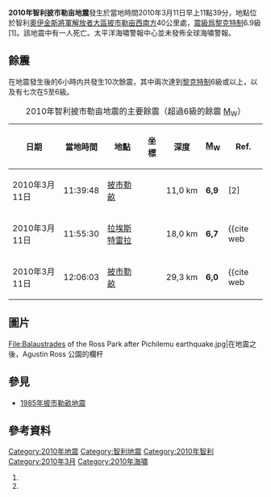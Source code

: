 **2010年智利披市勒亩地震**發生於當地時間2010年3月11日早上11點39分，地點位於智利[奧伊金斯將軍解放者大區披市勒亩西南方](../Page/奧伊金斯將軍解放者大區.md "wikilink")40公里處，[震級爲](../Page/震級.md "wikilink")[黎克特制](../Page/黎克特制.md "wikilink")6.9級\[1\]。該地震中有一人死亡。太平洋海嘯警報中心並未發佈全球海嘯警報。

## 餘震

在地震發生後的6小時内共發生10次餘震，其中兩次達到[黎克特制](../Page/黎克特制.md "wikilink")6級或以上，以及有七次在5至6級。

<center>

<table>
<caption>2010年智利披市勒亩地震的主要餘震（超過6級的餘震 <a href="../Page/Moment_magnitude_scale.md" title="wikilink">M<sub>W</sub></a>）</caption>
<thead>
<tr class="header">
<th><p>日期</p></th>
<th><p>當地時間</p></th>
<th><p>地點</p></th>
<th><p>坐標</p></th>
<th><p>深度</p></th>
<th><p><a href="../Page/Moment_magnitude_scale.md" title="wikilink">M<sub>W</sub></a></p></th>
<th><p><span class="abbr" title="參考資料">Ref.</span></p></th>
</tr>
</thead>
<tbody>
<tr class="odd">
<td><p>2010年3月11日</p></td>
<td><p>11:39:48</p></td>
<td><p><a href="../Page/披市勒畝.md" title="wikilink">披市勒畝</a></p></td>
<td></td>
<td><p>11,0 km</p></td>
<td><p><strong>6,9</strong></p></td>
<td><p>[2]</p></td>
</tr>
<tr class="even">
<td><p>2010年3月11日</p></td>
<td><p>11:55:30</p></td>
<td><p><a href="../Page/拉埃斯特雷拉_(智利).md" title="wikilink">拉埃斯特雷拉</a></p></td>
<td></td>
<td><p>18,0 km</p></td>
<td><p><strong>6,7</strong></p></td>
<td><p><ref>{{cite web</p></td>
</tr>
<tr class="odd">
<td><p>2010年3月11日</p></td>
<td><p>12:06:03</p></td>
<td><p><a href="../Page/披市勒畝.md" title="wikilink">披市勒畝</a></p></td>
<td></td>
<td><p>29,3 km</p></td>
<td><p><strong>6,0</strong></p></td>
<td><p><ref>{{cite web</p></td>
</tr>
</tbody>
</table>

</center>

## 圖片

<File:Balaustrades> of the Ross Park after Pichilemu
earthquake.jpg|在地震之後，Agustin Ross 公園的欄杆

## 參見

  - [1985年披市勒畝地震](../Page/1985年披市勒畝地震.md "wikilink")

## 參考資料

[Category:2010年地震](https://zh.wikipedia.org/wiki/Category:2010年地震 "wikilink")
[Category:智利地震](https://zh.wikipedia.org/wiki/Category:智利地震 "wikilink")
[Category:2010年智利](https://zh.wikipedia.org/wiki/Category:2010年智利 "wikilink")
[Category:2010年3月](https://zh.wikipedia.org/wiki/Category:2010年3月 "wikilink")
[Category:2010年海嘯](https://zh.wikipedia.org/wiki/Category:2010年海嘯 "wikilink")

1.
2.